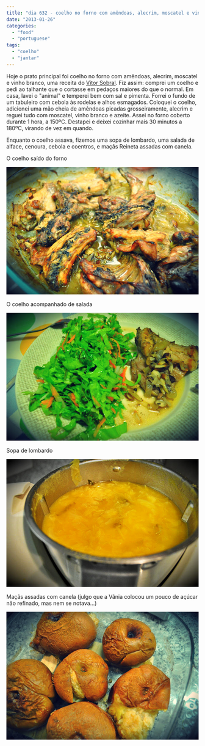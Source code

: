 ```yaml
---
title: "dia 632 - coelho no forno com amêndoas, alecrim, moscatel e vinho branco"
date: "2013-01-26"
categories: 
  - "food"
  - "portuguese"
tags: 
  - "coelho"
  - "jantar"
---
```


Hoje o prato principal foi coelho no forno com amêndoas, alecrim, moscatel e vinho branco, uma receita do [Vitor Sobral](http://www.vitorsobral.com/). Fiz assim: comprei um coelho e pedi ao talhante que o cortasse em pedaços maiores do que o normal. Em casa, lavei o "animal" e temperei bem com sal e pimenta. Forrei o fundo de um tabuleiro com cebola às rodelas e alhos esmagados. Coloquei o coelho, adicionei uma mão cheia de amêndoas picadas grosseiramente, alecrim e reguei tudo com moscatel, vinho branco e azeite. Assei no forno coberto durante 1 hora, a 150ºC. Destapei e deixei cozinhar mais 30 minutos a 180ºC, virando de vez em quando. 

  

Enquanto o coelho assava, fizemos uma sopa de lombardo, uma salada de alface, cenoura, cebola e coentros, e maçãs Reineta assadas com canela.

  

O coelho saído do forno

[![](images/1.jpg)](http://3.bp.blogspot.com/-Iv-JD3sjVHI/UQRmYb65WAI/AAAAAAAAFYY/OQfXcnZa2qA/s1600/1.jpg)

  

O coelho acompanhado de salada

[![](images/3.jpg)](http://1.bp.blogspot.com/-6G-wVn2THKY/UQRmai5GkdI/AAAAAAAAFYo/6uieqnXJI7w/s1600/3.jpg)

  

Sopa de lombardo

[![](images/4.jpg)](http://2.bp.blogspot.com/-a4G47gESZxY/UQRmapxrPQI/AAAAAAAAFYk/v3KPhtethEM/s1600/4.jpg)

  

Maçãs assadas com canela (julgo que a Vânia colocou um pouco de açúcar não refinado, mas nem se notava...)

[![](images/2.jpg)](http://3.bp.blogspot.com/-263aSeUgUgQ/UQRmaEsEeUI/AAAAAAAAFYg/WLeBxFHvjhM/s1600/2.jpg)

